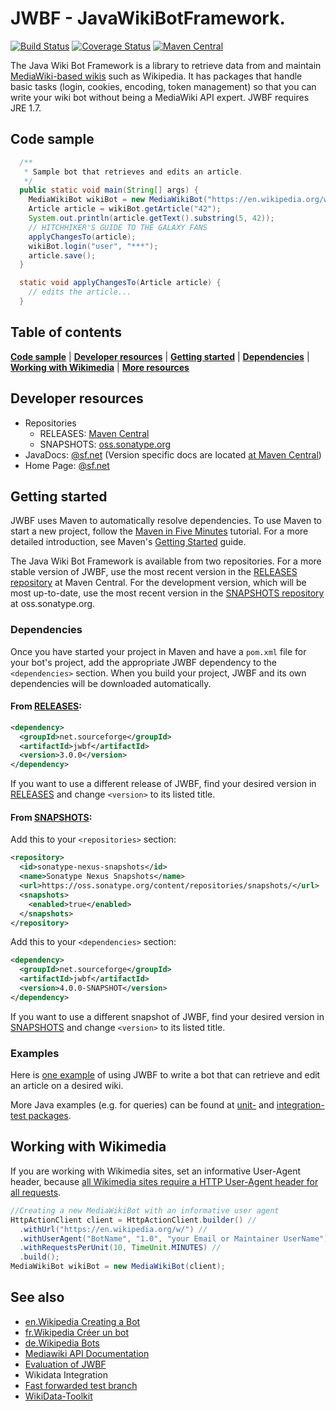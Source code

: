# JWBF - JavaWikiBotFramework.
[![Build Status](https://travis-ci.org/eldur/jwbf.svg)](https://travis-ci.org/eldur/jwbf)
[![Coverage Status](https://img.shields.io/coveralls/eldur/jwbf.svg)](https://coveralls.io/r/eldur/jwbf)
[![Maven Central](https://maven-badges.herokuapp.com/maven-central/net.sourceforge/jwbf/badge.svg)](http://search.maven.org/#search%7Cgav%7C1%7Cg%3A%22net.sourceforge%22%20AND%20a%3A%22jwbf%22)


The Java Wiki Bot Framework is a library to retrieve data from and maintain
[MediaWiki-based wikis](http://www.mediawiki.org) such as Wikipedia. It has
packages that handle basic tasks (login, cookies, encoding, token management)
so that you can write your wiki bot without being a MediaWiki API expert. JWBF
requires JRE 1.7.


## Code sample
```java
  /**
   * Sample bot that retrieves and edits an article.
   */
  public static void main(String[] args) {
    MediaWikiBot wikiBot = new MediaWikiBot("https://en.wikipedia.org/w/");
    Article article = wikiBot.getArticle("42");
    System.out.println(article.getText().substring(5, 42));
    // HITCHHIKER'S GUIDE TO THE GALAXY FANS
    applyChangesTo(article);
    wikiBot.login("user", "***");
    article.save();
  }

  static void applyChangesTo(Article article) {
    // edits the article...
  }
```
## Table of contents
**[Code sample](#code-sample)** |
**[Developer resources](#developer-resources)** |
**[Getting started](#getting-started)** |
**[Dependencies](#dependencies)** |
**[Working with Wikimedia](#working-with-wikimedia)** |
**[More resources](#see-also)**


## Developer resources
* Repositories
  * RELEASES: [Maven Central](http://search.maven.org/#search%7Cgav%7C1%7Cg%3A%22net.sourceforge%22%20AND%20a%3A%22jwbf%22)
  * SNAPSHOTS: [oss.sonatype.org](https://oss.sonatype.org/content/groups/public/net/sourceforge/jwbf/)
* JavaDocs: [@sf.net](http://jwbf.sourceforge.net/doc/)
(Version specific docs are located [at Maven Central](http://search.maven.org/#search|gav|1|g%3A%22net.sourceforge%22%20AND%20a%3A%22jwbf%22))
* Home Page: [@sf.net](http://jwbf.sourceforge.net/)


## Getting started
JWBF uses Maven to automatically resolve dependencies. To use Maven to start
a new project, follow the
[Maven in Five Minutes](http://maven.apache.org/guides/getting-started/maven-in-five-minutes.html)
tutorial. For a more detailed introduction, see Maven's
[Getting Started](http://maven.apache.org/guides/getting-started/index.html)
guide.

The Java Wiki Bot Framework is available from two repositories. For a more
stable version of JWBF, use the most recent version in the
[RELEASES repository](http://search.maven.org/#search%7Cgav%7C1%7Cg%3A%22net.sourceforge%22%20AND%20a%3A%22jwbf%22)
at Maven Central. For the development version, which will be most up-to-date,
use the most recent version in the
[SNAPSHOTS repository](https://oss.sonatype.org/content/groups/public/net/sourceforge/jwbf/)
at oss.sonatype.org.


### Dependencies
Once you have started your project in Maven and have a `pom.xml` file for your
bot's project, add the appropriate JWBF dependency to the `<dependencies>`
section. When you build your project, JWBF and its own dependencies will be
downloaded automatically.

#### From [RELEASES](http://search.maven.org/#search%7Cgav%7C1%7Cg%3A%22net.sourceforge%22%20AND%20a%3A%22jwbf%22):

```xml
<dependency>
  <groupId>net.sourceforge</groupId>
  <artifactId>jwbf</artifactId>
  <version>3.0.0</version>
</dependency>
```

If you want to use a different release of JWBF, find your desired version in
[RELEASES](http://search.maven.org/#search%7Cgav%7C1%7Cg%3A%22net.sourceforge%22%20AND%20a%3A%22jwbf%22)
and change `<version>` to its listed title.


#### From [SNAPSHOTS](https://oss.sonatype.org/content/groups/public/net/sourceforge/jwbf/):

Add this to your `<repositories>` section:

```xml
<repository>
  <id>sonatype-nexus-snapshots</id>
  <name>Sonatype Nexus Snapshots</name>
  <url>https://oss.sonatype.org/content/repositories/snapshots/</url>
  <snapshots>
    <enabled>true</enabled>
  </snapshots>
</repository>
```

Add this to your `<dependencies>` section:

```xml
<dependency>
  <groupId>net.sourceforge</groupId>
  <artifactId>jwbf</artifactId>
  <version>4.0.0-SNAPSHOT</version>
</dependency>
```

If you want to use a different snapshot of JWBF, find your desired version in
[SNAPSHOTS](https://oss.sonatype.org/content/groups/public/net/sourceforge/jwbf/)
and change `<version>` to its listed title.


### Examples

Here is [one example](#code-sample) of using JWBF to write a bot that can
retrieve and edit an article on a desired wiki.

More Java examples (e.g. for queries) can be found at
 [unit-](https://github.com/eldur/jwbf/tree/master/src/test/java/net/sourceforge/jwbf) and
 [integration-test packages](https://github.com/eldur/jwbf/tree/master/src/integration-test/java/net/sourceforge/jwbf).


## Working with Wikimedia
If you are working with Wikimedia sites, set an informative User-Agent header,
 because [all Wikimedia sites require a HTTP User-Agent header for all requests](http://meta.wikimedia.org/wiki/User-Agent_policy).

```java
//Creating a new MediaWikiBot with an informative user agent
HttpActionClient client = HttpActionClient.builder() //
  .withUrl("https://en.wikipedia.org/w/") //
  .withUserAgent("BotName", "1.0", "your Email or Maintainer UserName") //
  .withRequestsPerUnit(10, TimeUnit.MINUTES) //
  .build();
MediaWikiBot wikiBot = new MediaWikiBot(client);
```


## See also
* [en.Wikipedia Creating a Bot](https://en.wikipedia.org/wiki/Wikipedia:Creating_a_bot#Java)
* [fr.Wikipedia Créer un bot](https://fr.wikipedia.org/wiki/Wikip%C3%A9dia:Cr%C3%A9er_un_bot#Java)
* [de.Wikipedia Bots](https://de.wikipedia.org/wiki/Wikipedia:Bots#Ressourcen)
* [Mediawiki API Documentation](https://www.mediawiki.org/wiki/API)
* [Evaluation of JWBF](https://www.mediawiki.org/wiki/API:Client_code/Evaluations/Java_Wiki_Bot_Framework_(JWBF))
* Wikidata Integration
 * [Fast forwarded test branch](https://github.com/eldur/jwbf/tree/wikidata)
 * [WikiData-Toolkit](https://github.com/Wikidata/Wikidata-Toolkit/issues/11)
